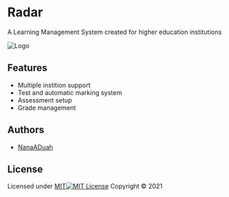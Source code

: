 # Radar
A Learning Management System created for higher education institutions

![Logo](https://user-images.githubusercontent.com/48721153/228559437-5df72784-c3bb-4218-ba3a-2d0c3685bffa.png)

## Features

- Multiple instition support
- Test and automatic marking system
- Assessment setup
- Grade management



## Authors

- [NanaADuah](https://www.github.com/NanaADuah)


## License

Licensed under [MIT](https://choosealicense.com/licenses/mit/)[![MIT License](https://img.shields.io/badge/License-MIT-green.svg)](https://choosealicense.com/licenses/mit/)
Copyright © 2021


